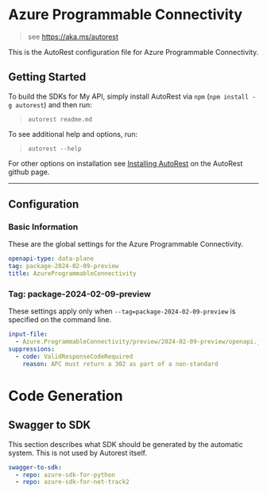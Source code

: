 # Azure Programmable Connectivity

> see https://aka.ms/autorest

This is the AutoRest configuration file for Azure Programmable Connectivity.

## Getting Started

To build the SDKs for My API, simply install AutoRest via `npm` (`npm install -g autorest`) and then run:

> `autorest readme.md`

To see additional help and options, run:

> `autorest --help`

For other options on installation see [Installing AutoRest](https://aka.ms/autorest/install) on the AutoRest github page.

---

## Configuration

### Basic Information

These are the global settings for the Azure Programmable Connectivity.

```yaml
openapi-type: data-plane
tag: package-2024-02-09-preview
title: AzureProgrammableConnectivity
```

### Tag: package-2024-02-09-preview

These settings apply only when `--tag=package-2024-02-09-preview` is specified on the command line.

```yaml $(tag) == 'package-2024-02-09-preview'
input-file:
  - Azure.ProgrammableConnectivity/preview/2024-02-09-preview/openapi.json
suppressions:
  - code: ValidResponseCodeRequired
    reason: APC must return a 302 as part of a non-standard 
```

# Code Generation

## Swagger to SDK

This section describes what SDK should be generated by the automatic system.
This is not used by Autorest itself.

``` yaml $(swagger-to-sdk)
swagger-to-sdk:
  - repo: azure-sdk-for-python
  - repo: azure-sdk-for-net-track2
```